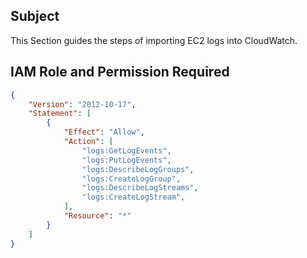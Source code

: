 ## Subject
This Section guides the steps of importing EC2 logs into CloudWatch.

## IAM Role and Permission Required
```json
{
	"Version": "2012-10-17",
	"Statement": [
		{
			"Effect": "Allow",
			"Action": [
				"logs:GetLogEvents",
				"logs:PutLogEvents",
				"logs:DescribeLogGroups",
				"logs:CreateLogGroup",
				"logs:DescribeLogStreams",
				"logs:CreateLogStream",
			],
			"Resource": "*"
		}
	]
}
```
